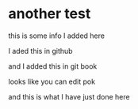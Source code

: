 # another test

this is some info I added here

I aded this in github

and I added this in git book

looks like you can edit pok

and this is what I have just done here
